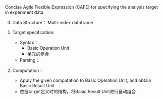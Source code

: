 Concise Agile Flexible Expression (CAFE) for specifying the analysis target in experiment data

0. Data Structure：
Multi-index dataframe

1. Target specification:
    - Syntax：
        - Basic Operation Unit
        - 单元的组合
    - Parsing：

2. Computation：
    - Apply the given computation to Basic Operation Unit, and obtain Basic Result Unit
    - 依据target定义时的结构，将Basic Result Unit进行自动组合